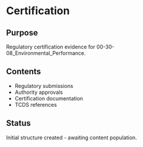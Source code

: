 # Certification

## Purpose
Regulatory certification evidence for 00-30-08_Environmental_Performance.

## Contents
- Regulatory submissions
- Authority approvals
- Certification documentation
- TCDS references

## Status
Initial structure created - awaiting content population.
